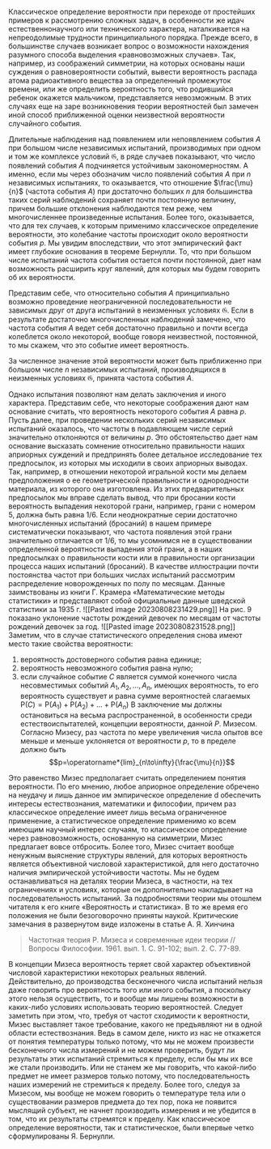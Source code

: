 Классическое определение вероятности при переходе от простейших примеров к рассмотрению сложных задач, в особенности же идач естественнонаучного или технического характера, наталкивается на непреодолимые трудности принципиального порядка. Прежде всего, в большинстве случаев возникает вопрос о возможности нахождения разумного способа выделения «равновозможных случаев». Так, например, из соображений симметрии, на которых основаны наши суждения о равновероятности событий, вывести вероятность распада атома радиоактивного вещества за определенный промежуток времени, или же определить вероятность того, что родившийся ребенок окажется мальчиком, представляется невозможным. В этих случаях еще на заре возникновения теории вероятностей был замечен иной способ приближенной оценки неизвестной вероятности случайного события.

Длительные наблюдения над появлением или непоявлением события $А$ при большом числе независимых испытаний, производимых при одном и том же комплексе условий $\mathfrak{G}$, в ряде случаев показывают, что число появлений события $А$ подчиняется устойчивым закономерностям. А именно, если мы через обозначим число появлений события $А$ при $n$ независимых испытаниях, то оказывается, что отношение $\frac{\mu}{n}$ (частота события $А$) при достаточно больших $n$ для большинства таких серий наблюдений сохраняет почти постоянную величину, причем большие отклонения наблюдаются тем реже, чем многочисленнее произведенные испытания. Более того, оказывается, что для тех случаев, к которым применимо классическое определение вероятности, это колебание частоты происходит около вероятности события $р$. Мы увидим впоследствии, что этот эмпирический факт имеет глубокие основания в теореме Бернулли.
То, что при большом числе испытаний частота события остается почти постоянной, дает нам возможность расширить круг явлений, для которых мы будем говорить об их вероятности.

Представим себе, что относительно события $А$ принципиально возможно проведение неограниченной последовательности не зависимых друг от друга испытаний в неизменных условиях $\mathfrak{G}$. Если в результате достаточно многочисленных наблюдений замечено, что частота события $А$ ведет себя достаточно правильно и почти всегда колеблется около некоторой, вообще говоря неизвестной, постоянной, то мы скажем, что это событие имеет вероятность.

За численное значение этой вероятности может быть приближенно при большом числе $n$ независимых испытаний, производящихся в неизменных условиях $\mathfrak{G}$, принята частота события $A$.

Однако испытания позволяют нам делать заключения и иного характера. Представим себе, что некоторые соображения дают нам основание считать, что вероятность некоторого события $A$ равна $p$. Пусть далее, при проведении нескольких серий независимых испытаний оказалось, что частоты в подавляющем числе серий значительно отклоняются от величины $p$. Это обстоятельство дает нам основание высказать сомнение относительно правильности наших априорных суждений и предпринять более детальное исследование тех предпосылок, из которых мы исходили в своих априорных выводах. Так, например, в отношении некоторой игральной кости мы делаем предположения о ее геометрической правильности и однородности материала, из которого она изготовлена. Из этих предварительных предпосылок мы вправе сделать вывод, что при бросании кости вероятность выпадения некоторой грани, например, грани с номером 5, должна быть равна 1/6. Если неоднократные серии достаточно многочисленных испытаний (бросаний) в нашем примере систематически показывают, что частота появления этой грани значительно отличается от 1/6, то мы усомнимся не в существовании определенной вероятности выпадения этой грани, а в наших предпосылках о правильности кости или в правильности организации процесса наших испытаний (бросаний). 
В качестве иллюстрации почти постоянства частот при больших числах испытаний рассмотрим распределение новорожденных по полу по месяцам. Данные заимствованы из книги Г. Крамера «Математические методы статистики» и представляют собой официальные данные шведской статистики за 1935 г.
![[Pasted image 20230808231429.png]]
На рис. 9 показано уклонение частоты рождений девочек по месяцам от частоты рождений девочек за год.
![[Pasted image 20230808231528.png]]
Заметим, что в случае статистического определения снова имеют место такие свойства вероятности:
1) вероятность достоверного события равна единице;
2) вероятность невозможного события равна нулю;
3) если случайное событие $C$ является суммой конечного числа несовместимых событий $A_{1} , A_{2}, ... , A_{n}$, имеющих вероятность, то его вероятность существует и равна сумме вероятностей слагаемых ${\mathsf{P}}(C)={\mathsf{P}}(A_{1})+{\mathsf{P}}(A_{2})+\dots+{\mathsf{P}}(A_{n})$
В заключение мы должны остановиться на весьма распространенной, в особенности среди естествоиспытателей, концепции вероятности, данной $P$. Мизесом. Согласно Мизесу, раз частота по мере увеличения числа опытов все меньше и меньше уклоняется от вероятности $p$, то в пределе должно быть
$$p=\operatorname*{lim}_{n\to\infty}{\frac{\mu}{n}}$$

Это равенство Мизес предполагает считать определением понятия вероятности. По его мнению, любое априорное определение обречено на неудачу и лишь данное им эмпирическое определение d обеспечить интересы естествознания, математики и философии, причем раз классическое определение имеет лишь весьма ограниченное применение, а статистическое определение применимо ко всем имеющим научный интерес случаям, то классическое определение через равновозможность, основанную на симметрии, Мизес предлагает вовсе отбросить. Более того, Мизес считает вообще ненужным выяснение структуры явлений, для которых вероятность является объективной числовой характеристикой, для него достаточно наличия эмпирической устойчивости частоты.
Мы не будем останавливаться на деталях теории Мизеса, в частности, на тех ограничениях и условиях, которые он дополнительно накладывает на последовательность испытаний. За подробностями теории мы отошлем читателя к его книге «Вероятность и статистика». В то же время его положения не были безоговорочно приняты наукой. Критические замечания в развернутом виде изложены в статье А. Я. Хинчина 
>Частотная теория Р. Мизеса и современные идеи теории // Вопросы Философии. 1961. вып. 1. С. 91-102; вып. 2. С. 77-89.

В концепции Мизеса вероятность теряет свой характер объективной числовой характеристики некоторых реальных явлений. Действительно, до производства бесконечного числа испытаний нельзя даже говорить про вероятность того или иного события, а поскольку этого нельзя осуществить, то и вообще мы лишены возможности в каких-либо условиях использовать теорию вероятностей. Следует заметить при этом, что, требуя от частот сходимости к вероятности, Мизес выставляет такое требование, какого не предъявляют ни в одной области естествознания. Ведь в самом деле, никто из нас не откажется от понятия температуры только потому, что мы не можем произвести бесконечного числа измерений и не можем проверить, будут ли результаты этих испытаний стремиться к пределу, если бы мы их все же стали производить. Или не станем же мы говорить, что какой-либо предмет не имеет размеров только потому, что последовательность наших измерений не стремиться к пределу. Более того, следуя
за Мизесом, мы вообще не можем говорить о температуре тела или о существовании размеров предмета до тех пор, пока не появится мыслящий субъект, не начнет производить измерения и не убедится в том, что их результаты стремятся к пределу. 
Как классическое определение вероятности, так и статистическое, были впервые четко сформулированы Я. Бернулли. 